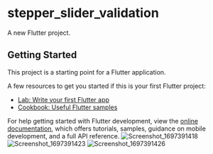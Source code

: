 # stepper_slider_validation

A new Flutter project.

## Getting Started

This project is a starting point for a Flutter application.

A few resources to get you started if this is your first Flutter project:

- [Lab: Write your first Flutter app](https://docs.flutter.dev/get-started/codelab)
- [Cookbook: Useful Flutter samples](https://docs.flutter.dev/cookbook)

For help getting started with Flutter development, view the
[online documentation](https://docs.flutter.dev/), which offers tutorials,
samples, guidance on mobile development, and a full API reference.
![Screenshot_1697391418](https://github.com/uhlapru57/stepper-slider-flutter/assets/97748694/a9c7143d-4391-4244-894c-5831890f87bd)
![Screenshot_1697391423](https://github.com/uhlapru57/stepper-slider-flutter/assets/97748694/b0ab69fa-d220-47e3-a0de-e1d9a5397c55)
![Screenshot_1697391426](https://github.com/uhlapru57/stepper-slider-flutter/assets/97748694/f6537d6f-d5ae-443e-8e88-762afc211688)
